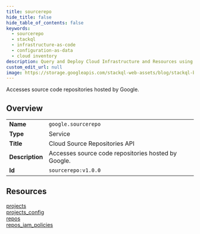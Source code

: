 ```yaml
---
title: sourcerepo
hide_title: false
hide_table_of_contents: false
keywords:
  - sourcerepo
  - stackql
  - infrastructure-as-code
  - configuration-as-data
  - cloud inventory
description: Query and Deploy Cloud Infrastructure and Resources using SQL
custom_edit_url: null
image: https://storage.googleapis.com/stackql-web-assets/blog/stackql-blog-post-featured-image.png
---
```

Accesses source code repositories hosted by Google.  
    

## Overview
<table><tbody>
<tr><td><b>Name</b></td><td><code>google.sourcerepo</code></td></tr>
<tr><td><b>Type</b></td><td>Service</td></tr>
<tr><td><b>Title</b></td><td>Cloud Source Repositories API</td></tr>
<tr><td><b>Description</b></td><td>Accesses source code repositories hosted by Google.</td></tr>
<tr><td><b>Id</b></td><td><code>sourcerepo:v1.0.0</code></td></tr>
</tbody></table>

## Resources
<div class="row">
<div class="providerDocColumn">
<a href="/providers/google/sourcerepo/projects/">projects</a><br />
<a href="/providers/google/sourcerepo/projects_config/">projects_config</a><br />
</div>
<div class="providerDocColumn">
<a href="/providers/google/sourcerepo/repos/">repos</a><br />
<a href="/providers/google/sourcerepo/repos_iam_policies/">repos_iam_policies</a><br />
</div>
</div>
